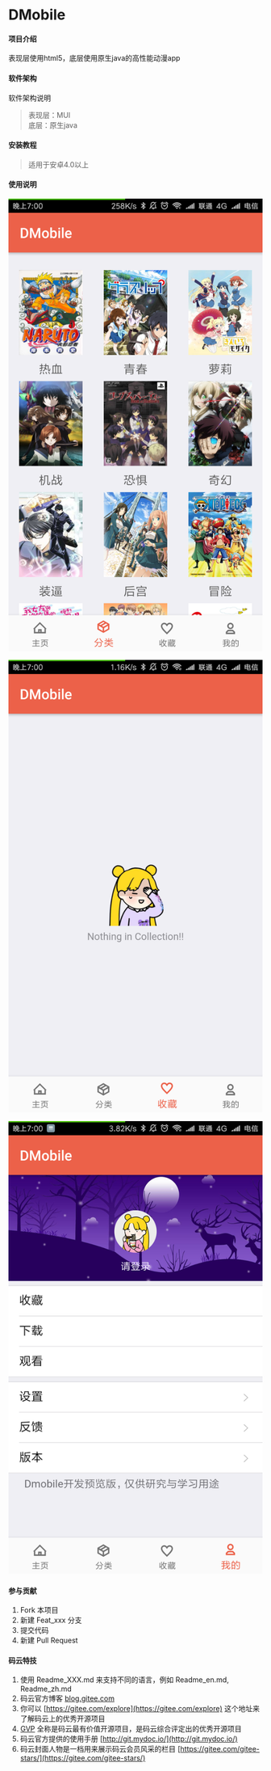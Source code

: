 # DMobile

#### 项目介绍

表现层使用html5，底层使用原生java的高性能动漫app

#### 软件架构
软件架构说明

> 表现层：MUI  
> 底层：原生java

#### 安装教程

>  适用于安卓4.0以上

#### 使用说明

![分类列表](image/f.png)

![收藏夹](image/c.png)

![我的个人中心](image/m.png)




#### 参与贡献

1. Fork 本项目
2. 新建 Feat_xxx 分支
3. 提交代码
4. 新建 Pull Request


#### 码云特技

1. 使用 Readme\_XXX.md 来支持不同的语言，例如 Readme\_en.md, Readme\_zh.md
2. 码云官方博客 [blog.gitee.com](https://blog.gitee.com)
3. 你可以 [https://gitee.com/explore](https://gitee.com/explore) 这个地址来了解码云上的优秀开源项目
4. [GVP](https://gitee.com/gvp) 全称是码云最有价值开源项目，是码云综合评定出的优秀开源项目
5. 码云官方提供的使用手册 [http://git.mydoc.io/](http://git.mydoc.io/)
6. 码云封面人物是一档用来展示码云会员风采的栏目 [https://gitee.com/gitee-stars/](https://gitee.com/gitee-stars/)